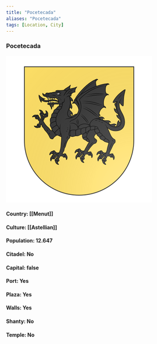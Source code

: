 ```yaml
---
title: "Pocetecada"
aliases: "Pocetecada"
tags: [Location, City]
---
```

### Pocetecada
![](attachment/58f5b6c6b21afe15524866890d37d406.svg)

#### Country: [[Menut]]

#### Culture: [[Astellian]]

#### Population: 12.647

#### Citadel: No

#### Capital: false

#### Port: Yes

#### Plaza: Yes

#### Walls: Yes

#### Shanty: No

#### Temple: No

